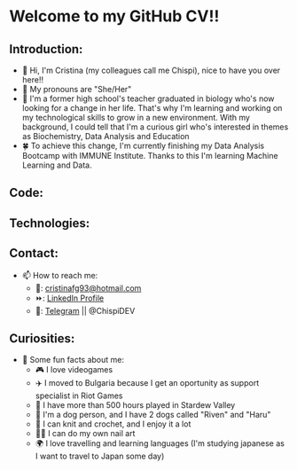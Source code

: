 # Welcome to my GitHub CV!!

## Introduction: 

- 👋 Hi, I'm Cristina (my colleagues call me Chispi), nice to have you over here!!
- 🌸 My pronouns are "She/Her"
- 👀 I'm a former high school's teacher graduated in biology who's now looking for a change in her life. That's why I'm learning and working on my technological skills to grow in a new environment. With my background, I could tell that I'm a curious girl who's interested in themes as Biochemistry, Data Analysis and Education
- 🍀 To achieve this change, I'm currently finishing my Data Analysis Bootcamp with IMMUNE Institute. Thanks to this I'm learning Machine Learning and Data.

## Code:
     
## Technologies:


## Contact:
- 📫 How to reach me: 
  - 📧: cristinafg93@hotmail.com
  - ⏩: <a href="https://www.linkedin.com/in/cristina-fuentes-gutiérrez-9467a7139/" target="_blank">LinkedIn Profile</a>
  - 📲: <a href="https://telegram.me/ChispiDEV" target="_blank">Telegram</a> || @ChispiDEV 

## Curiosities:
- 🌈 Some fun facts about me:
   - 🎮 I love videogames
   - ✈️ I moved to Bulgaria because I get an oportunity as support specialist in Riot Games
   - 🦋 I have more than 500 hours played in Stardew Valley
   - 🐶 I'm a dog person, and I have 2 dogs called "Riven" and "Haru"
   - 🎨 I can knit and crochet, and I enjoy it a lot
   - 💅🏻 I can do my own nail art
   - 🌍 I love travelling and learning languages (I'm studying japanese as I want to travel to Japan some day)

